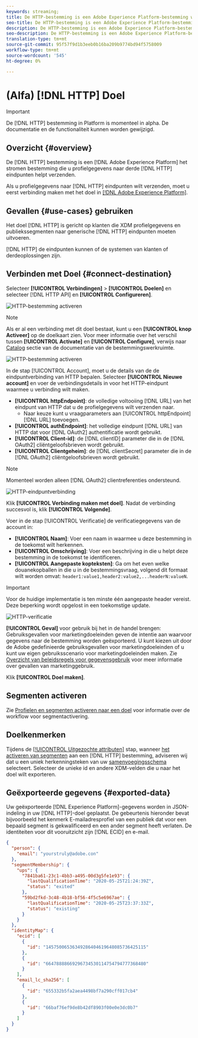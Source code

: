```yaml
---
keywords: streaming;
title: De HTTP-bestemming is een Adobe Experience Platform-bestemming waarmee u profielgegevens naar externe HTTP-eindpunten kunt verzenden.
seo-title: De HTTP-bestemming is een Adobe Experience Platform-bestemming waarmee u profielgegevens naar externe HTTP-eindpunten kunt verzenden.
description: De HTTP-bestemming is een Adobe Experience Platform-bestemming waarmee u profielgegevens naar externe HTTP-eindpunten kunt verzenden.
seo-description: De HTTP-bestemming is een Adobe Experience Platform-bestemming waarmee u profielgegevens naar externe HTTP-eindpunten kunt verzenden.
translation-type: tm+mt
source-git-commit: 95f57f9d1b3eeb0b16ba209b9774bd94f5758009
workflow-type: tm+mt
source-wordcount: '545'
ht-degree: 0%

---
```



# (Alfa) [!DNL HTTP] Doel

>[!IMPORTANT]
>
>De [!DNL HTTP] bestemming in Platform is momenteel in alpha. De documentatie en de functionaliteit kunnen worden gewijzigd.

## Overzicht {#overview}

De [!DNL HTTP] bestemming is een [!DNL Adobe Experience Platform] het stromen bestemming die u profielgegevens naar derde [!DNL HTTP] eindpunten helpt verzenden.

Als u profielgegevens naar [!DNL HTTP] eindpunten wilt verzenden, moet u eerst verbinding maken met het doel in [[!DNL Adobe Experience Platform]](#connect-destination).

## Gevallen {#use-cases} gebruiken

Het doel [!DNL HTTP] is gericht op klanten die XDM profielgegevens en publiekssegmenten naar generische [!DNL HTTP] eindpunten moeten uitvoeren.

[!DNL HTTP] de eindpunten kunnen of de systemen van klanten of derdeoplossingen zijn.

## Verbinden met Doel {#connect-destination}

Selecteer **[!UICONTROL Verbindingen]** > **[!UICONTROL Doelen]** en selecteer [!DNL HTTP API] en **[!UICONTROL Configureren]**.

![HTTP-bestemming activeren](../assets/catalog/http/activate.png)

>[!NOTE]
>
>Als er al een verbinding met dit doel bestaat, kunt u een **[!UICONTROL knop Activeer]** op de doelkaart zien. Voor meer informatie over het verschil tussen **[!UICONTROL Activate]** en **[!UICONTROL Configure]**, verwijs naar [Catalog](../ui/destinations-workspace.md#catalog) sectie van de documentatie van de bestemmingswerkruimte.
>
>![HTTP-bestemming activeren](../assets/catalog/http/connect.png)

In de stap [!UICONTROL Account], moet u de details van de de eindpuntverbinding van HTTP bepalen. Selecteer **[!UICONTROL Nieuwe account]** en voer de verbindingsdetails in voor het HTTP-eindpunt waarmee u verbinding wilt maken.
- **[!UICONTROL httpEndpoint]**: de volledige voltooiing  [!DNL URL] van het eindpunt van HTTP dat u de profielgegevens wilt verzenden naar.
   - Naar keuze kunt u vraagparameters aan [!UICONTROL httpEndpoint] [!DNL URL] toevoegen.
- **[!UICONTROL authEndpoint]**: het volledige eindpunt  [!DNL URL] van HTTP dat voor  [!DNL OAuth2] authentificatie wordt gebruikt.
- **[!UICONTROL Client-id]**: de  [!DNL clientID] parameter die in de  [!DNL OAuth2] cliëntgeloofsbrieven wordt gebruikt.
- **[!UICONTROL Clientgeheim]**: de  [!DNL clientSecret] parameter die in de  [!DNL OAuth2] cliëntgeloofsbrieven wordt gebruikt.

>[!NOTE]
>
>Momenteel worden alleen [!DNL OAuth2] clientreferenties ondersteund.

![HTTP-eindpuntverbinding](../assets/catalog/http/connect.png)

Klik **[!UICONTROL Verbinding maken met doel]**. Nadat de verbinding succesvol is, klik **[!UICONTROL Volgende]**.

Voer in de stap [!UICONTROL Verificatie] de verificatiegegevens van de account in:
- **[!UICONTROL Naam]**: Voer een naam in waarmee u deze bestemming in de toekomst wilt herkennen.
- **[!UICONTROL Omschrijving]**: Voer een beschrijving in die u helpt deze bestemming in de toekomst te identificeren.
- **[!UICONTROL Aangepaste kopteksten]**: Ga om het even welke douanekopballen in die u in de bestemmingsvraag, volgend dit formaat wilt worden omvat:  `header1:value1,header2:value2,...headerN:valueN`.

>[!IMPORTANT]
>
>Voor de huidige implementatie is ten minste één aangepaste header vereist. Deze beperking wordt opgelost in een toekomstige update.

![HTTP-verificatie](../assets/catalog/http/authenticate.png)

**[!UICONTROL Geval]** voor gebruik bij het in de handel brengen: Gebruiksgevallen voor marketingdoeleinden geven de intentie aan waarvoor gegevens naar de bestemming worden geëxporteerd. U kunt kiezen uit door de Adobe gedefinieerde gebruiksgevallen voor marketingdoeleinden of u kunt uw eigen gebruiksscenario voor marketingdoeleinden maken. Zie [Overzicht van beleidsregels voor gegevensgebruik](../../data-governance/policies/overview.md) voor meer informatie over gevallen van marketinggebruik.

Klik **[!UICONTROL Doel maken]**.

## Segmenten activeren

Zie [Profielen en segmenten activeren naar een doel](../ui/activate-destinations.md#select-attributes) voor informatie over de workflow voor segmentactivering.

## Doelkenmerken

Tijdens de [[!UICONTROL Uitgezochte attributen]](../ui/activate-destinations.md#select-attributes) stap, wanneer [het activeren van segmenten](../ui/activate-destinations.md) aan een [!DNL HTTP] bestemming, adviseren wij dat u een uniek herkenningsteken van uw [samenvoegingsschema](../../profile/home.md#profile-fragments-and-union-schemas) selecteert. Selecteer de unieke id en andere XDM-velden die u naar het doel wilt exporteren.

## Geëxporteerde gegevens {#exported-data}

Uw geëxporteerde [!DNL Experience Platform]-gegevens worden in JSON-indeling in uw [!DNL HTTP]-doel geplaatst. De gebeurtenis hieronder bevat bijvoorbeeld het kenmerk E-mailadresprofiel van een publiek dat voor een bepaald segment is gekwalificeerd en een ander segment heeft verlaten. De identiteiten voor dit vooruitzicht zijn [!DNL ECID] en e-mail.

```json
{
  "person": {
    "email": "yourstruly@adobe.con"
  },
  "segmentMembership": {
    "ups": {
      "7841ba61-23c1-4bb3-a495-00d3g5fe1e93": {
        "lastQualificationTime": "2020-05-25T21:24:39Z",
        "status": "exited"
      },
      "59bd2fkd-3c48-4b18-bf56-4f5c5e6967ae": {
        "lastQualificationTime": "2020-05-25T23:37:33Z",
        "status": "existing"
      }
    }
  },
  "identityMap": {
    "ecid": [
      {
        "id": "14575006536349286404619648085736425115"
      },
      {
        "id": "66478888669296734530114754794777368480"
      }
    ],
    "email_lc_sha256": [
      {
        "id": "655332b5fa2aea4498bf7a290cff017cb4"
      },
      {
        "id": "66baf76ef9de8b42df8903f00e0e3dc0b7"
      }
    ]
  }
}
```
